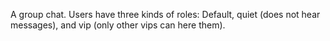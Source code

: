 A group chat. Users have three kinds of roles: Default, quiet (does not hear messages), and vip (only other vips can here them).
